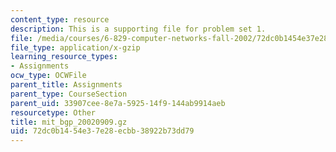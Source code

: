 ```yaml
---
content_type: resource
description: This is a supporting file for problem set 1.
file: /media/courses/6-829-computer-networks-fall-2002/72dc0b1454e37e28ecbb38922b73dd79_mit_bgp_20020909.gz
file_type: application/x-gzip
learning_resource_types:
- Assignments
ocw_type: OCWFile
parent_title: Assignments
parent_type: CourseSection
parent_uid: 33907cee-8e7a-5925-14f9-144ab9914aeb
resourcetype: Other
title: mit_bgp_20020909.gz
uid: 72dc0b14-54e3-7e28-ecbb-38922b73dd79
---
```

